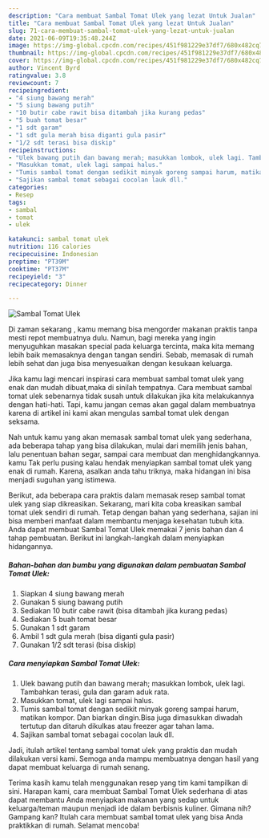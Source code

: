 ```yaml
---
description: "Cara membuat Sambal Tomat Ulek yang lezat Untuk Jualan"
title: "Cara membuat Sambal Tomat Ulek yang lezat Untuk Jualan"
slug: 71-cara-membuat-sambal-tomat-ulek-yang-lezat-untuk-jualan
date: 2021-06-09T19:35:48.244Z
image: https://img-global.cpcdn.com/recipes/451f981229e37df7/680x482cq70/sambal-tomat-ulek-foto-resep-utama.jpg
thumbnail: https://img-global.cpcdn.com/recipes/451f981229e37df7/680x482cq70/sambal-tomat-ulek-foto-resep-utama.jpg
cover: https://img-global.cpcdn.com/recipes/451f981229e37df7/680x482cq70/sambal-tomat-ulek-foto-resep-utama.jpg
author: Vincent Byrd
ratingvalue: 3.8
reviewcount: 7
recipeingredient:
- "4 siung bawang merah"
- "5 siung bawang putih"
- "10 butir cabe rawit bisa ditambah jika kurang pedas"
- "5 buah tomat besar"
- "1 sdt garam"
- "1 sdt gula merah bisa diganti gula pasir"
- "1/2 sdt terasi bisa diskip"
recipeinstructions:
- "Ulek bawang putih dan bawang merah; masukkan lombok, ulek lagi. Tambahkan terasi, gula dan garam aduk rata."
- "Masukkan tomat, ulek lagi sampai halus."
- "Tumis sambal tomat dengan sedikit minyak goreng sampai harum, matikan kompor. Dan biarkan dingin.Bisa juga dimasukkan diwadah tertutup dan ditaruh dikulkas atau freezer agar tahan lama."
- "Sajikan sambal tomat sebagai cocolan lauk dll."
categories:
- Resep
tags:
- sambal
- tomat
- ulek

katakunci: sambal tomat ulek 
nutrition: 116 calories
recipecuisine: Indonesian
preptime: "PT39M"
cooktime: "PT37M"
recipeyield: "3"
recipecategory: Dinner

---
```



![Sambal Tomat Ulek](https://img-global.cpcdn.com/recipes/451f981229e37df7/680x482cq70/sambal-tomat-ulek-foto-resep-utama.jpg)

Di zaman  sekarang , kamu memang bisa mengorder makanan praktis tanpa mesti repot membuatnya dulu. Namun, bagi mereka yang ingin menyuguhkan masakan special pada keluarga tercinta, maka kita memang lebih baik memasaknya dengan tangan sendiri. Sebab, memasak di rumah lebih sehat dan juga bisa menyesuaikan dengan kesukaan keluarga.

Jika kamu lagi mencari inspirasi cara membuat sambal tomat ulek yang enak dan mudah dibuat,maka di sinilah tempatnya. Cara membuat sambal tomat ulek  sebenarnya tidak susah untuk dilakukan jika kita melakukannya dengan hati-hati. Tapi, kamu jangan cemas akan gagal dalam membuatnya 
karena di artikel ini kami akan mengulas sambal tomat ulek dengan seksama.  



Nah untuk kamu yang akan memasak sambal tomat ulek yang sederhana, ada beberapa tahap yang bisa dilakukan, mulai dari memilih jenis bahan, lalu penentuan bahan segar, sampai cara membuat dan menghidangkannya. kamu Tak perlu pusing kalau hendak menyiapkan sambal tomat ulek yang enak di rumah. Karena, asalkan anda  tahu triknya, maka hidangan ini bisa menjadi suguhan yang istimewa.

Berikut, ada beberapa cara praktis  dalam memasak resep sambal tomat ulek yang siap dikreasikan. Sekarang, mari kita coba kreasikan sambal tomat ulek sendiri di rumah. Tetap dengan bahan yang sederhana, sajian ini bisa memberi manfaat dalam membantu menjaga kesehatan tubuh kita. Anda dapat membuat Sambal Tomat Ulek memakai 7 jenis bahan dan 4 tahap pembuatan. Berikut ini langkah-langkah dalam menyiapkan hidangannya.

<!--inarticleads1-->

##### Bahan-bahan dan bumbu yang digunakan dalam pembuatan Sambal Tomat Ulek:

1. Siapkan 4 siung bawang merah
1. Gunakan 5 siung bawang putih
1. Sediakan 10 butir cabe rawit (bisa ditambah jika kurang pedas)
1. Sediakan 5 buah tomat besar
1. Gunakan 1 sdt garam
1. Ambil 1 sdt gula merah (bisa diganti gula pasir)
1. Gunakan 1/2 sdt terasi (bisa diskip)




<!--inarticleads2-->

##### Cara menyiapkan Sambal Tomat Ulek:

1. Ulek bawang putih dan bawang merah; masukkan lombok, ulek lagi. Tambahkan terasi, gula dan garam aduk rata.
1. Masukkan tomat, ulek lagi sampai halus.
1. Tumis sambal tomat dengan sedikit minyak goreng sampai harum, matikan kompor. Dan biarkan dingin.Bisa juga dimasukkan diwadah tertutup dan ditaruh dikulkas atau freezer agar tahan lama.
1. Sajikan sambal tomat sebagai cocolan lauk dll.




Jadi, itulah artikel tentang  sambal tomat ulek  yang praktis dan mudah dilakukan versi kami. Semoga anda mampu membuatnya dengan hasil yang dapat membuat keluarga di rumah senang. 

Terima kasih kamu telah menggunakan resep yang tim kami tampilkan di sini. Harapan kami, cara membuat  Sambal Tomat Ulek sederhana di atas dapat membantu Anda menyiapkan makanan yang sedap untuk keluarga/teman maupun menjadi ide dalam berbisnis kuliner. Gimana nih? Gampang kan? Itulah cara membuat sambal tomat ulek yang bisa Anda praktikkan di rumah. Selamat mencoba!


